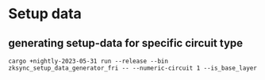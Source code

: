 # Setup data

## generating setup-data for specific circuit type

`cargo +nightly-2023-05-31 run --release --bin zksync_setup_data_generator_fri -- --numeric-circuit 1 --is_base_layer`
